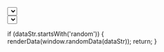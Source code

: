 <div class="header flex-row">
    <select class="st-theme"></select>
</div>
<div class="body flex-auto flex-row">
    <div class="main flex-auto flex-column">
        <div class="controller">
            <div>
                <div class="controller-title"></div>
                <select class="st-data">
                
                </select>
            </div>
            <div>
                
            </div>
        </div>
        <div class="grid-container flex-auto"></div>
    </div>
</div>

if (dataStr.startsWith('random')) {
    renderData(window.randomData(dataStr));
    return;
}